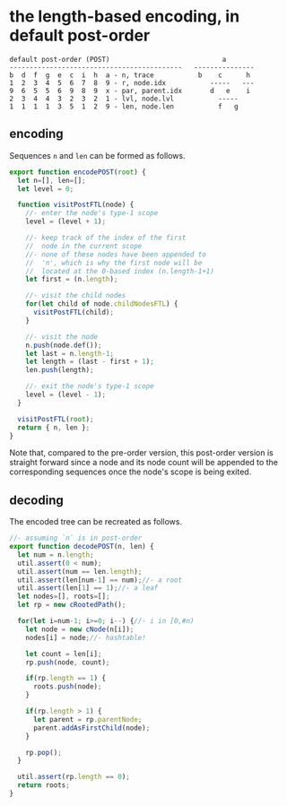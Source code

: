
<!-- ======================================================================= -->
# the length-based encoding, in default post-order

```
default post-order (POST)                            a
-------------------------------------------   ---------------
b  d  f  g  e  c  i  h  a - n, trace           b    c      h
1  2  3  4  5  6  7  8  9 - r, node.idx           -----   ---
9  6  5  5  6  9  8  9  x - par, parent.idx       d   e    i
2  3  4  4  3  2  3  2  1 - lvl, node.lvl           -----
1  1  1  1  3  5  1  2  9 - len, node.len           f   g
```

<!-- ======================================================================= -->
## encoding

Sequences `n` and `len` can be formed as follows.

```js
export function encodePOST(root) {
  let n=[], len=[];
  let level = 0;

  function visitPostFTL(node) {
    //- enter the node's type-1 scope
    level = (level + 1);

    //- keep track of the index of the first
    //  node in the current scope
    //- none of these nodes have been appended to
    //  'n', which is why the first node will be
    //  located at the 0-based index (n.length-1+1)
    let first = (n.length);

    //- visit the child nodes
    for(let child of node.childNodesFTL) {
      visitPostFTL(child);
    }

    //- visit the node
    n.push(node.def());
    let last = n.length-1;
    let length = (last - first + 1);
    len.push(length);

    //- exit the node's type-1 scope
    level = (level - 1);
  }

  visitPostFTL(root);
  return { n, len };
}
```

Note that, compared to the pre-order version, this post-order version is
straight forward since a node and its node count will be appended to the
corresponding sequences once the node's scope is being exited.

<!-- ======================================================================= -->
## decoding

The encoded tree can be recreated as follows.

```js
//- assuming `n` is in post-order
export function decodePOST(n, len) {
  let num = n.length;
  util.assert(0 < num);
  util.assert(num == len.length);
  util.assert(len[num-1] == num);//- a root
  util.assert(len[1] == 1);//- a leaf
  let nodes=[], roots=[];
  let rp = new cRootedPath();

  for(let i=num-1; i>=0; i--) {//- i in [0,#n)
    let node = new cNode(n[i]);
    nodes[i] = node;//- hashtable!

    let count = len[i];
    rp.push(node, count);

    if(rp.length == 1) {
      roots.push(node);
    }

    if(rp.length > 1) {
      let parent = rp.parentNode;
      parent.addAsFirstChild(node);
    }

    rp.pop();
  }

  util.assert(rp.length == 0);
  return roots;
}
```
